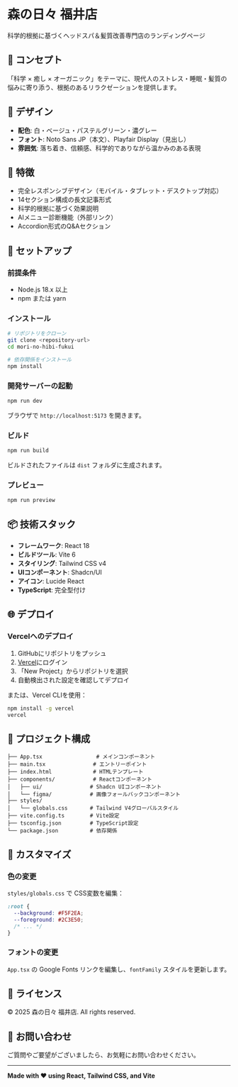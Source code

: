 # 森の日々 福井店

科学的根拠に基づくヘッドスパ＆髪質改善専門店のランディングページ

## 🌿 コンセプト

「科学 × 癒し × オーガニック」をテーマに、現代人のストレス・睡眠・髪質の悩みに寄り添う、根拠のあるリラクゼーションを提供します。

## 🎨 デザイン

- **配色**: 白・ベージュ・パステルグリーン・濃グレー
- **フォント**: Noto Sans JP（本文）、Playfair Display（見出し）
- **雰囲気**: 落ち着き、信頼感、科学的でありながら温かみのある表現

## 📱 特徴

- 完全レスポンシブデザイン（モバイル・タブレット・デスクトップ対応）
- 14セクション構成の長文記事形式
- 科学的根拠に基づく効果説明
- AIメニュー診断機能（外部リンク）
- Accordion形式のQ&Aセクション

## 🚀 セットアップ

### 前提条件

- Node.js 18.x 以上
- npm または yarn

### インストール

```bash
# リポジトリをクローン
git clone <repository-url>
cd mori-no-hibi-fukui

# 依存関係をインストール
npm install
```

### 開発サーバーの起動

```bash
npm run dev
```

ブラウザで `http://localhost:5173` を開きます。

### ビルド

```bash
npm run build
```

ビルドされたファイルは `dist` フォルダに生成されます。

### プレビュー

```bash
npm run preview
```

## 📦 技術スタック

- **フレームワーク**: React 18
- **ビルドツール**: Vite 6
- **スタイリング**: Tailwind CSS v4
- **UIコンポーネント**: Shadcn/UI
- **アイコン**: Lucide React
- **TypeScript**: 完全型付け

## 🌐 デプロイ

### Vercelへのデプロイ

1. GitHubにリポジトリをプッシュ
2. [Vercel](https://vercel.com)にログイン
3. 「New Project」からリポジトリを選択
4. 自動検出された設定を確認してデプロイ

または、Vercel CLIを使用：

```bash
npm install -g vercel
vercel
```

## 📂 プロジェクト構成

```
├── App.tsx                 # メインコンポーネント
├── main.tsx               # エントリーポイント
├── index.html             # HTMLテンプレート
├── components/            # Reactコンポーネント
│   ├── ui/               # Shadcn UIコンポーネント
│   └── figma/            # 画像フォールバックコンポーネント
├── styles/
│   └── globals.css       # Tailwind V4グローバルスタイル
├── vite.config.ts        # Vite設定
├── tsconfig.json         # TypeScript設定
└── package.json          # 依存関係
```

## 🔧 カスタマイズ

### 色の変更

`styles/globals.css` で CSS変数を編集：

```css
:root {
  --background: #F5F2EA;
  --foreground: #2C3E50;
  /* ... */
}
```

### フォントの変更

`App.tsx` の Google Fonts リンクを編集し、`fontFamily` スタイルを更新します。

## 📝 ライセンス

© 2025 森の日々 福井店. All rights reserved.

## 💬 お問い合わせ

ご質問やご要望がございましたら、お気軽にお問い合わせください。

---

**Made with ♥ using React, Tailwind CSS, and Vite**
